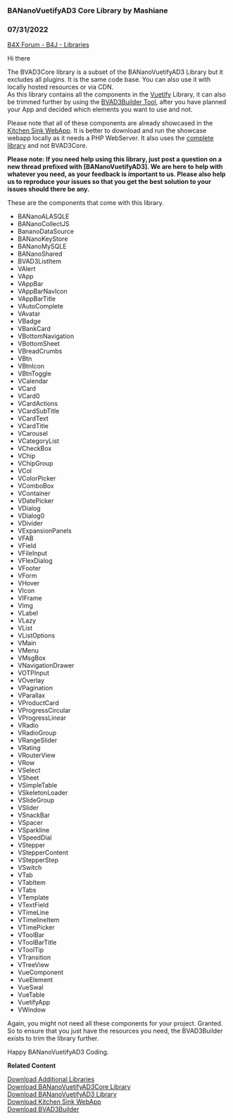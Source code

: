 ### BANanoVuetifyAD3 Core Library by Mashiane
### 07/31/2022
[B4X Forum - B4J - Libraries](https://www.b4x.com/android/forum/threads/142074/)

Hi there  
  
The BVAD3Core library is a subset of the BANanoVuetifyAD3 Library but it excludes all plugins. It is the same code base. You can also use it with locally hosted resources or via CDN.  
As this library contains all the components in the [Vuetify](https://vuetifyjs.com/en/) Library, it can also be trimmed further by using the [BVAD3Builder Tool](https://www.b4x.com/android/forum/threads/bananovuetifyad3-builder-how-to-build-a-library-just-specific-to-your-project-from-184-bvad3-components.141928/#post-900292), after you have planned your App and decided which elements you want to use and not.  
  
Please note that all of these components are already showcased in the [Kitchen Sink WebApp](https://bananovuetifyad3.netlify.app/). It is better to download and run the showcase webapp locally as it needs a PHP WebServer. It also uses the [complete library](https://github.com/Mashiane/BANanoVuetifyAD3/blob/main/Library/BANanoVuetifyAD3.zip) and not BVAD3Core.  
  
**Please note: If you need help using this library, just post a question on a new thread prefixed with [BANanoVuetifyAD3]. We are here to help with whatever you need, as your feedback is important to us. Please also help us to reproduce your issues so that you get the best solution to your issues should there be any.**  
  
These are the components that come with this library.  

- BANanoALASQLE
- BANanoCollectJS
- BananoDataSource
- BANanoKeyStore
- BANanoMySQLE
- BANanoShared
- BVAD3ListItem
- VAlert
- VApp
- VAppBar
- VAppBarNavIcon
- VAppBarTitle
- VAutoComplete
- VAvatar
- VBadge
- VBankCard
- VBottomNavigation
- VBottomSheet
- VBreadCrumbs
- VBtn
- VBtnIcon
- VBtnToggle
- VCalendar
- VCard
- VCard0
- VCardActions
- VCardSubTitle
- VCardText
- VCardTitle
- VCarousel
- VCategoryList
- VCheckBox
- VChip
- VChipGroup
- VCol
- VColorPicker
- VComboBox
- VContainer
- VDatePicker
- VDialog
- VDialog0
- VDivider
- VExpansionPanels
- VFAB
- VField
- VFileInput
- VFlexDialog
- VFooter
- VForm
- VHover
- VIcon
- VIFrame
- VImg
- VLabel
- VLazy
- VList
- VListOptions
- VMain
- VMenu
- VMsgBox
- VNavigationDrawer
- VOTPInput
- VOverlay
- VPagination
- VParallax
- VProductCard
- VProgressCircular
- VProgressLinear
- VRadio
- VRadioGroup
- VRangeSlider
- VRating
- VRouterView
- VRow
- VSelect
- VSheet
- VSimpleTable
- VSkeletonLoader
- VSlideGroup
- VSlider
- VSnackBar
- VSpacer
- VSparkline
- VSpeedDial
- VStepper
- VStepperContent
- VStepperStep
- VSwitch
- VTab
- VTabItem
- VTabs
- VTemplate
- VTextField
- VTimeLine
- VTimelineItem
- VTimePicker
- VToolBar
- VToolBarTitle
- VToolTip
- VTransition
- VTreeView
- VueComponent
- VueElement
- VueSwal
- VueTable
- VuetifyApp
- VWindow

Again, you might not need all these components for your project. Granted. So to ensure that you just have the resources you need, the BVAD3Builder exists to trim the library further.  
  
Happy BANanoVuetifyAD3 Coding.  
  
**Related Content**  
  
[Download Additional Libraries](https://github.com/Mashiane/BANanoVuetifyAD3/blob/main/External%20Libraries/External%20Libraries.zip)  
[Download BANanoVuetifyAD3Core Library](https://github.com/Mashiane/BANanoVuetifyAD3/blob/main/Library/BVAD3Core.zip)  
[Download BANanoVuetifyAD3 Library](https://github.com/Mashiane/BANanoVuetifyAD3/blob/main/Library/BANanoVuetifyAD3.zip)  
[Download Kitchen Sink WebApp](https://github.com/Mashiane/BANanoVuetifyAD3/blob/main/BVAD3KitchenSink.zip)  
[Download BVAD3Builder](https://github.com/Mashiane/BANanoVuetifyAD3/blob/main/BVAD3Builder.zip)